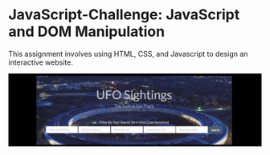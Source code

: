 # JavaScript-Challenge: JavaScript and DOM Manipulation

This assignment involves using HTML, CSS, and Javascript to design an interactive website.

![Website_Banner](https://github.com/erikku0519/JavaScript-Challenge/blob/master/ufo_sightings.png)

